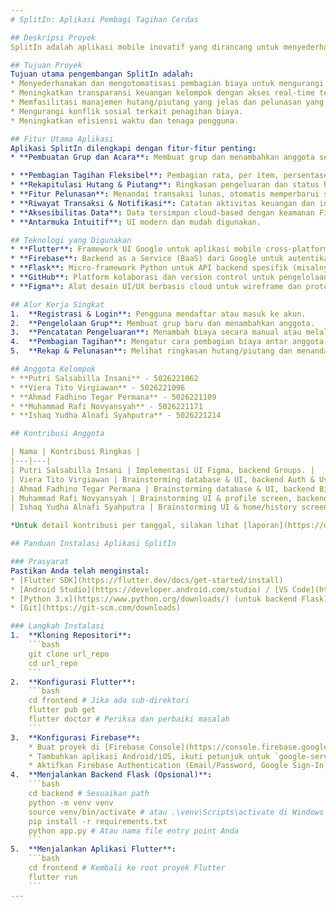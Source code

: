 ```yaml
---
# SplitIn: Aplikasi Pembagi Tagihan Cerdas

## Deskripsi Proyek
SplitIn adalah aplikasi mobile inovatif yang dirancang untuk menyederhanakan dan mengelola pembagian biaya dalam berbagai aktivitas kelompok, seperti makan bersama atau liburan. Aplikasi ini hadir sebagai solusi atas kerumitan dan potensi konflik dalam pembagian biaya manual. Dengan fitur-fitur seperti pembuatan grup, pencatatan pengeluaran (termasuk "Scan Struk"), pembagian tagihan otomatis, dan rekapitulasi hutang/piutang, SplitIn bertujuan untuk pengalaman pembagian biaya yang adil dan efisien.

## Tujuan Proyek
Tujuan utama pengembangan SplitIn adalah:
* Menyederhanakan dan mengotomatisasi pembagian biaya untuk mengurangi kerumitan perhitungan manual.
* Meningkatkan transparansi keuangan kelompok dengan akses real-time terhadap detail pengeluaran.
* Memfasilitasi manajemen hutang/piutang yang jelas dan pelunasan yang mudah.
* Mengurangi konflik sosial terkait penagihan biaya.
* Meningkatkan efisiensi waktu dan tenaga pengguna.

## Fitur Utama Aplikasi
Aplikasi SplitIn dilengkapi dengan fitur-fitur penting:
* **Pembuatan Grup dan Acara**: Membuat grup dan menambahkan anggota secara manual atau via undangan.

* **Pembagian Tagihan Fleksibel**: Pembagian rata, per item, persentase, atau kustom.
* **Rekapitulasi Hutang & Piutang**: Ringkasan pengeluaran dan status hutang/piutang real-time.
* **Fitur Pelunasan**: Menandai transaksi lunas, otomatis memperbarui status keuangan grup.
* **Riwayat Transaksi & Notifikasi**: Catatan aktivitas keuangan dan informasi terbaru.
* **Aksesibilitas Data**: Data tersimpan cloud-based dengan keamanan Firebase Authentication.
* **Antarmuka Intuitif**: UI modern dan mudah digunakan.

## Teknologi yang Digunakan
* **Flutter**: Framework UI Google untuk aplikasi mobile cross-platform (Android & iOS).
* **Firebase**: Backend as a Service (BaaS) dari Google untuk autentikasi, database (Firestore), penyimpanan (Storage), dan fungsi serverless (Cloud Functions).
* **Flask**: Micro-framework Python untuk API backend spesifik (misalnya, pemrosesan OCR lanjutan).
* **GitHub**: Platform kolaborasi dan version control untuk pengelolaan kode.
* **Figma**: Alat desain UI/UX berbasis cloud untuk wireframe dan prototyping.

## Alur Kerja Singkat
1.  **Registrasi & Login**: Pengguna mendaftar atau masuk ke akun.
2.  **Pengelolaan Grup**: Membuat grup baru dan menambahkan anggota.
3.  **Pencatatan Pengeluaran**: Menambah biaya secara manual atau melalui fitur "Scan Struk".
4.  **Pembagian Tagihan**: Mengatur cara pembagian biaya antar anggota.
5.  **Rekap & Pelunasan**: Melihat ringkasan hutang/piutang dan menandai pembayaran lunas.

## Anggota Kelompok
* **Putri Salsabilla Insani** - 5026221062
* **Viera Tito Virgiawan** - 5026221096
* **Ahmad Fadhino Tegar Permana** - 5026221109
* **Muhammad Rafi Novyansyah** - 5026221171
* **Ishaq Yudha Alnafi Syahputra** - 5026221214

## Kontribusi Anggota

| Nama | Kontribusi Ringkas |
|---|---|
| Putri Salsabilla Insani | Implementasi UI Figma, backend Groups. |
| Viera Tito Virgiawan | Brainstorming database & UI, backend Auth & User. |
| Ahmad Fadhino Tegar Permana | Brainstorming database & UI, backend Bills. |
| Muhammad Rafi Novyansyah | Brainstorming UI & profile screen, backend Ledgers. |
| Ishaq Yudha Alnafi Syahputra | Brainstorming UI & home/history screen, backend Auth & User. |

*Untuk detail kontribusi per tanggal, silakan lihat [laporan](https://docs.google.com/document/d/10MTIsh64DMBO2QuUqIGsZ1C1gj36EH_XNkQUUZirAag/edit?hl=ID&tab=t.0#heading=h.hnkrl0utjpex) lengkap.*

## Panduan Instalasi Aplikasi SplitIn

### Prasyarat
Pastikan Anda telah menginstal:
* [Flutter SDK](https://flutter.dev/docs/get-started/install)
* [Android Studio](https://developer.android.com/studio) / [VS Code](https://code.visualstudio.com/)
* [Python 3.x](https://www.python.org/downloads/) (untuk backend Flask)
* [Git](https://git-scm.com/downloads)

### Langkah Instalasi
1.  **Kloning Repositori**:
    ```bash
    git clone url_repo
    cd url_repo
    ```
2.  **Konfigurasi Flutter**:
    ```bash
    cd frontend # Jika ada sub-direktori
    flutter pub get
    flutter doctor # Periksa dan perbaiki masalah
    ```
3.  **Konfigurasi Firebase**:
    * Buat proyek di [Firebase Console](https://console.firebase.google.com/).
    * Tambahkan aplikasi Android/iOS, ikuti petunjuk untuk `google-services.json` dan `GoogleService-Info.plist`.
    * Aktifkan Firebase Authentication (Email/Password, Google Sign-In), Cloud Firestore, dan Cloud Storage. Atur Security Rules.
4.  **Menjalankan Backend Flask (Opsional)**:
    ```bash
    cd backend # Sesuaikan path
    python -m venv venv
    source venv/bin/activate # atau .\venv\Scripts\activate di Windows
    pip install -r requirements.txt
    python app.py # Atau nama file entry point Anda
    ```
5.  **Menjalankan Aplikasi Flutter**:
    ```bash
    cd frontend # Kembali ke root proyek Flutter
    flutter run
    ```
---
```

